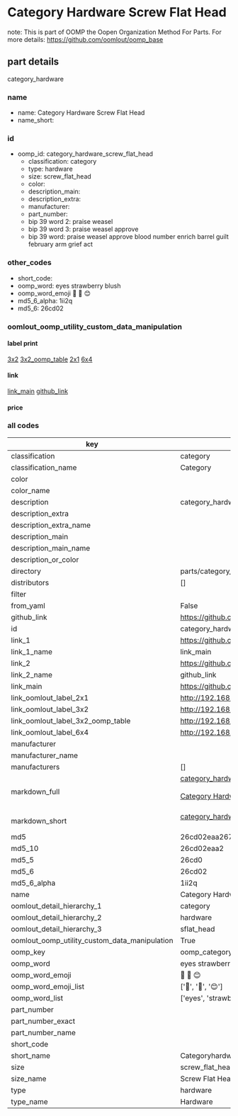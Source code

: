 # Category Hardware Screw Flat Head  

note: This is part of OOMP the Oopen Organization Method For Parts. For more details: https://github.com/oomlout/oomp_base

##  part details



category_hardware

### name
* name: Category Hardware Screw Flat Head
* name_short: 
### id
* oomp_id: category_hardware_screw_flat_head
  * classification: category
  * type: hardware
  * size: screw_flat_head
  * color: 
  * description_main: 
  * description_extra: 
  * manufacturer: 
  * part_number: 
  * bip 39 word 2: praise weasel
  * bip 39 word 3: praise weasel approve
  * bip 39 word: praise weasel approve blood number enrich barrel guilt february arm grief act

### other_codes
* short_code: 
* oomp_word: eyes strawberry blush
* oomp_word_emoji :eyes: :strawberry: :blush:
* md5_6_alpha: 1ii2q
* md5_6: 26cd02






### oomlout_oomp_utility_custom_data_manipulation
#### label print
[3x2](http://192.168.1.245:1112/?label=oomp%201ii2q)
[3x2_oomp_table](http://192.168.1.107:1112/?label=oomp%201ii2q)
[2x1](http://192.168.1.242:1112/?label=oomp%201ii2q)
[6x4](http://192.168.1.55:1112/?label=oomp%201ii2q)    

#### link

[link_main](https://github.com/oomlout/oomlout_oomp_current_version_messy/tree/main/parts/category_hardware_screw_flat_head) [github_link](https://github.com/oomlout/oomlout_oomp_part_src/tree/main/parts/category_hardware_screw_flat_head)                             

#### price







### all codes 
| key | value |  
| --- | --- |  
| classification | category |  
| classification_name | Category |  
| color |  |  
| color_name |  |  
| description | category_hardware |  
| description_extra |  |  
| description_extra_name |  |  
| description_main |  |  
| description_main_name |  |  
| description_or_color |   |  
| directory | parts/category_hardware_screw_flat_head |  
| distributors | [] |  
| filter |  |  
| from_yaml | False |  
| github_link | https://github.com/oomlout/oomlout_oomp_part_src/tree/main/parts/category_hardware_screw_flat_head |  
| id | category_hardware_screw_flat_head |  
| link_1 | https://github.com/oomlout/oomlout_oomp_current_version_messy/tree/main/parts/category_hardware_screw_flat_head |  
| link_1_name | link_main |  
| link_2 | https://github.com/oomlout/oomlout_oomp_part_src/tree/main/parts/category_hardware_screw_flat_head |  
| link_2_name | github_link |  
| link_main | https://github.com/oomlout/oomlout_oomp_current_version_messy/tree/main/parts/category_hardware_screw_flat_head |  
| link_oomlout_label_2x1 | http://192.168.1.242:1112/?label=oomp%201ii2q |  
| link_oomlout_label_3x2 | http://192.168.1.245:1112/?label=oomp%201ii2q |  
| link_oomlout_label_3x2_oomp_table | http://192.168.1.107:1112/?label=oomp%201ii2q |  
| link_oomlout_label_6x4 | http://192.168.1.55:1112/?label=oomp%201ii2q |  
| manufacturer |  |  
| manufacturer_name |  |  
| manufacturers | [] |  
| markdown_full | [category_hardware_screw_flat_head](https://github.com/oomlout/oomlout_oomp_current_version_messy/tree/main/parts/category_hardware_screw_flat_head)<br>[](https://github.com/oomlout/oomlout_oomp_current_version_messy/tree/main/parts/category_hardware_screw_flat_head)<br>[Category Hardware Screw Flat Head](https://github.com/oomlout/oomlout_oomp_current_version_messy/tree/main/parts/category_hardware_screw_flat_head)<br><br> |  
| markdown_short | [category_hardware_screw_flat_head](https://github.com/oomlout/oomlout_oomp_current_version_messy/tree/main/parts/category_hardware_screw_flat_head)<br><br> |  
| md5 | 26cd02eaa267a2592c4bb17e15be254c |  
| md5_10 | 26cd02eaa2 |  
| md5_5 | 26cd0 |  
| md5_6 | 26cd02 |  
| md5_6_alpha | 1ii2q |  
| name | Category Hardware Screw Flat Head |  
| oomlout_detail_hierarchy_1 | category |  
| oomlout_detail_hierarchy_2 | hardware |  
| oomlout_detail_hierarchy_3 | sflat_head |  
| oomlout_oomp_utility_custom_data_manipulation | True |  
| oomp_key | oomp_category_hardware_screw_flat_head |  
| oomp_word | eyes strawberry blush |  
| oomp_word_emoji | :eyes: :strawberry: :blush: |  
| oomp_word_emoji_list | [':eyes:', ':strawberry:', ':blush:'] |  
| oomp_word_list | ['eyes', 'strawberry', 'blush'] |  
| part_number |  |  
| part_number_exact |  |  
| part_number_name |  |  
| short_code |  |  
| short_name | Categoryhardware |  
| size | screw_flat_head |  
| size_name | Screw Flat Head |  
| type | hardware |  
| type_name | Hardware |  
